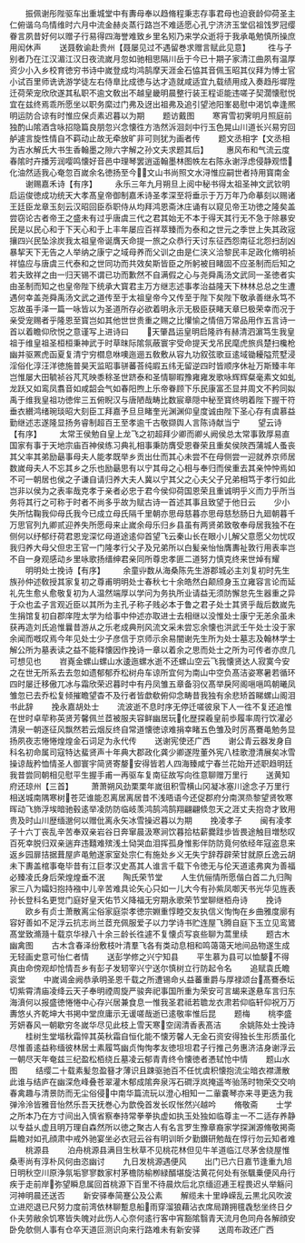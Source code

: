 <!-- { "loadSidebar": true } -->
　　振佩谢彤陛驱车出重城堂中有夀母奉以趋脩程秉志存事君母也迫衰龄仰荷圣主仁俯谐乌鸟情维时六月中流金赫炎蒸行路岂不难适愿心孔宁济济玉堂侣祖饯罗冠缨眷言夙昔好何以赠子行易得四海誉难致乡里名矧乃来学众逝将于我承黾勉慎所操庶用闳休声
　　送聂敎谕赴贵州【聂屡见过不遇留巻求赠言赋此见意】
　　徃与子别者乃在江汉湄江汉日夜流嵗月忽如驰相思隔川岳于今已十期子家清江曲夙有温厚资少小入乡校育徳穷书诗中嵗登成均鸿鹄摩天涯金石恊其音佩玉昭其仪拜为愽士官小试百里师诜诜游学徒左右侍臯比成徳与达才造就咸适宜九载绩用成入奏趋彤墀陞迁荷荣宠欣欣遂其私职不逾文敎出不越皇畿明晨整行装王程讵能违嗟子契濶懐慰悦宜在兹终焉乖所愿坐以职务縻过门弗及迓出祖弗及追引望池阳峯曷慰中渇饥幸逢熈明运防合谅有时惟应保贞素迟暮以为期
　　题访戴图
　　寒宵雪初霁明月照庭前独酌山隂酒含咏招隐篇良朋忽兴念懐徃方浩然泝洄剡中行玉色晃山川道长兴易穷回舻遽言旋性情自不羁动止故无牵放旷非可则犹为画者传
　　题文丞相字【文丞相为吉水解氏大书生香翰墨之隙六字解之孙文夫求题其后】
　　惠风布和气流云度春隂时卉播芳润嘤鸣懐好音邑中理琴罢逍遥翰墨林图帙左右陈永谢浮虑侵静观悟化油然适我心奄忽百嵗余名徳扬至今文山书尚照文水浔惟应嗣世者持用寳南金
　　谢赐嘉禾诗【有序】
　　永乐三年九月朔旦上阅中秘书得太祖圣神文武钦明启运俊徳成功统天大孝髙皇帝御制嘉禾诗圣孝深至将垂示于万万年乃命摹刻以赐诸王廷臣龙章玉刻云汉昭回臣忝职侍从均拜鸿恩斋沐庄诵有以窥见帝王功徳之隆矣盖尝窃论古者帝王之盛未有过乎唐虞三代之君其始无不本于得天其行无不急于除暴安民是以民心和于下天心和于上丰年屡应百祥萃臻而为泰和之世元之季世上失其政宼攘四兴民坠涂炭我太祖皇帝诞膺天命提一旅之众恭行天讨东征西怨南征北怨扫刮凶暴挈天下无告之人举纳之康宁之域母养而父训之由是仁浃义洽黎民丰足政化脩明祯祥恊应与唐虞三代泰和之世同功而共效矣斯皆臣之所躬被目睹固不应圣制而后知之若夫致祥之由一归天锡不谓已功而歉然不自满假之心与尧舜禹汤文武同一圣徳者实由圣制而知之也皇帝陛下统承大寳君主万方继志述事孝治益隆天下林林总总之生遭遇何幸盖尧舜禹汤文武之道传至于太祖皇帝今又传至于陛下矣陛下敬承善继永笃不忘故虽手泽一篇一咏皆以为圣道所存必欲着明永示无极臣获睹天章巳极荣幸而况于亲受宠赐者乎隆恩至寳岂如其他世世贵重之赐之比懽愉之情倍万常品用作五言诗一首以着瞻仰欣悦之意谨写上进诗曰
　　天肇昌运皇明启隆祚有赫清泗濵笃生我皇祖于维皇祖圣桓桓秉神武于时草昩际隂氛蔽寰宇受命提天戈吊民麾虎旅呉楚扫欃枪幽并驱罴虎函夏复清宁穷櫩息咻噢迤逦五敎敷从容九功叙弦歌亘逺域锄耰隘荒墅浸淫俗化淳汪洋徳施普昊天监昭事骈蕃荅纯嘏五纬无留逆四时皆顺序休祉万斯臻丰年岂惟屡大田毓祯谷芃芃映黍稌圣世跻泰和圣情聊暇豫雍雍发歌咏辉辉粲毫素文如虬龙跃又如鸾凤翥音如咸韶会气如春阳煦上乐帝眷顾下乐民康富丕显并周文不矜同姒禹于维我皇祖功徳侔三五俯睨汉与唐陋哉畴比数宸章隠中秘至寳终明着陛下握干符垂衣纉鸿绪琬琰昭大刻臣工拜嘉予旦旦睹奎光渊渊仰皇度诚由陛下圣心存有虞慕益勤继述志遂隆显扬务睿制超百王至孝逾千古敬撷舆人言陈诗献当宁
　　望云诗【有序】
　　太常王侯勉自皇上龙飞之初超拜少卿而卿乆阙侯总太常事敦厚易直国家有事于天地宗庙百神侯练习典礼相事秉防膺受恩眷荣且重矣侯陜西蒲城人蚤丧其父率其弟励朂事母夫人能孝既举乡贡出仕而其心未尝不在母侧尝一迎就养京师居数嵗母夫人不忘其乡之乐也励朂思有以宁其母之心相与奉归而侯重去其亲忡忡焉如不可一朝居也侯之子谦自请归养大夫人冀以宁其父之心夫父子兄弟相笃于孝行如此岂非以侯为之表率哉克孝于亲者必忠于君今侯仰荷国恩荣且重诚明乎义而力乎所当务将其行之可称于时者不尚多乎故为赋古诗一首述其事且致望于他日云
　　少小失所怙鞠我仰母氏我今已成立母氏隔千里朝亦思母慈暮亦思母慈愁肠日九廻朝暮千万思官列九卿贰迎养失所愿母来止嵗余母乐归乡县虽有两贤弟致敬奉母居我独不在侧何以纾郁纡荷君恩宠深忆母道途逺仰首望飞云秦山长在眼小儿解父意愿父勿忧叹我归养大母父但忠王官一门隆孝行父子及兄弟所以白髪亲怡怡膺夀祉敦行用表率岂不自一身观感动乡里咏歌扬缙绅君亲同所尊忠孝匪二道努力慎克终来世焯有耀
　　明明处士挽诗【有序】
　　余童丱数从海桑陈先生游郡城必主刘复初时先生族孙仲述敎授其家复初之尊甫明明处士春秋七十余皓然白颠颀身玉立雍容言论而延礼先生愈乆愈敬复初为人温然端厚以学问为务执所业请益无须防懈怠先生器重之异于众也孟子言观近臣以其所为主孔子称子贱必本于鲁之君子处士其贤乎哉后数嵗先生捐馆复初自郡庠陞太学为给事中仲述亦取进士去相继以没惟处士康宁无恙余虽未获再造刘氏追惟曩昔游从之乐老成典刑风流文采未尝忘余懐也洪武壬午处士没于家余闻而嘅叹焉今年见处士少子彦信于京师示余易闇谢先生所为处士墓志及翰林学士解公所为墓表读之益不能释懐因作挽诗一章以着余之思而处士之所为可传者亦庶几可想见也
　　岧嶤金螺山螺山水逶迤螺水逝不还螺山空云飞我懐贤达人寂寞今安之在世无所系去去忽如遗郁郁乔松树舟车谅所宜何为南山中空负髙洁姿寒暑若循环四时屡迁移傲兀冰与霜欣荣迟暮时中有丹凤雏五章备羽仪髙举戾阿阁嗈嗈鸣朝曦凤雏忽已去乔松复倾摧瞻望杳不及行者皆歔欷俯仰念畴昔我独有余悲矫首睇螺山阁泪书此辞
　　挽永嘉胡处士
　　流波逝不息时序无停迁嗟彼泉下人一徃不复还追惟在世时卓荦称英贤芳馨佩兰茝被服夫容鲜幽居玩化歴探羲皇前歩履率周行饮濯必清泉一朝逐征风飘然若云烟反终自常道懐徳谅难捐幸睹五色雏及时厉髙鶱黾勉务显扬夙夜志惓惓煌煌金石词足为永代传
　　送谢宪使还广西
　　谢公青云器发身自科名初命属司寇特达蜚贤声十年典大郡政化龚少卿遂陞董外宪八桂歌澄清展矣冰雪操谅哉矜恤情圣人御寰宇简贤寄嫠安得皆若人四海臻咸宁春兰花始开述职趋明廷我昔尝同朝相见慰平生握手甫一再驱车复南征故写向徃意聊赠万里行
　　送黄知府还琼州【三首】
　　萧萧朔风劲栗栗年嵗徂积雪横山冈凝冰塞川途念子万里行相送城南隅寒树苍茫谁能忍离居离居昔不浅晤语今还促郡府分南溟烝黎望贤牧寒晖动飞斾浮埃暗驰毂逺举凌防防临岐羡鸿鹄鸿鹄翔翩翩倐忽天之涯丈夫抱竒才致用贵及时山川歴缅邈何以赠仳离永矢冰雪操迟暮以为期
　　挽凌孝子
　　闽有凌孝子十六丁丧乱辛苦奉双亲岩谷日奔窜晨汲寒涧饮暮拾枯薪爨跬歩皆畏途触目増愁叹百死幸脱归双亲遄弃违囏难殡浅土恸哭血泪挥孤身惟影伴防防竟何依经年寇盗息来返乡园扉拮据葺屋庐黾勉遂家室处宗仁有施处乡义无失宁辞荐辟荣甘就原丘逸云胡未下夀盖棺事奄毕昔有江巨孝汉史髙其人谁言千载下令徳无与伦天道逺弗爽为善福必臻凌氏身后荣煌煌垂不泯
　　陶氏荣节堂
　　人生伉俪情所愿偕白首二九归陶家三八为孀妇抱持襁中儿辛苦难具论矢心只如一儿大今有孙紫凤啣天书光华见旌表孙长登科名更觉门庭好皇天佑节义降福无穷期永歌荣节堂聊继栢舟诗
　　挽诗
　　欧乡有贞士萧散离尘俗家庭崇孝徳宗婣重惇睦交友执信义恂恂在乡曲雅度廓有容好善如不足浮云抗志尚兰茝充佩服爱子以力学诗书贮连屋飞腾自庭下玉立见鸾鷟髙堂致滫瀡十载京华禄八十余三龄长徃遽不复懐贞写哀些聊为蒿里续
　　题古木幽禽图
　　古木含春泽纷敷枝叶清羣飞各有类动息相和鸣蔼蔼天地间品物遂生成无轻画史意可怡仁者情
　　送彭学修之兴宁知县
　　平生慕为县可以恤嫠不得真由命傍观却怆情吾乡有彭子发轫宰兴宁送尔慎树立行防起令名
　　追赋袁氏瞻衮堂
　　中嵗谒金阙恭承明圣恩千载之所遭锡命乆益蕃重爵与厚禄颂台髙鶱泰坛切紫霄清庙凌绛云天子奉明禋周旋严骏奔祀事国所重为荣安可言朅来遂悬车言归东海濆何以报盛徳惓惓中心存兴居兼食息一惟我圣君祗若聸龙衣肃若仰临轩仰祝万万夀悠乆齐乾坤大书掲中堂庶庸示无谖嗟哉逝已逺敬率惟后昆
　　题梅
　　桃李盛芳妍春风一朝歇穷冬嵗华尽见此枝上雪天寒空阔清香表髙洁
　　余姚陈处士挽诗
　　桂树生堂堦秋霜悴其英秋霜自恒化能不懐芳馨人无金石资安得独长生形质虽化尽惟善逺益称缅彼林居士素履笃幽贞恂恂孝友徳坦坦君子行推己务惠济洁身谢浮云一朝尽天年奄兹三纪盈松栢绕丘墓凌云郁青青终令懐徳者慿轼怆中情
　　题山水图
　　结缨二十载素髪忽盈簮才薄识且踈驱驰百不任忧虞积懐抱流尘暗衣襟潇散此谁与结庐在幽深危峰叠苍翠灌木郁成隂奔泉泻石磵浮岚掩遥岑骀荡时物荣交交响春禽趣与清景防而无尘俗侵中南华篇流玩以澄心相知一二軰嚢琴亦来寻更迭为我弹泠泠皆雅音怡然乐吾天抚巻心为歆俛首发长叹怅然兴越吟
　　脩敬斋
　　士学之所本乃在方寸间出入慎省察奉持常拳拳执虚如执玉处独如临尊主一不二适存养静以专益乆虚且明万理自森然所以徳之聚古人有名言罗生豫章裔家学探渊源脩敬掲斋扁瞻对如孔顔肃中戒外驰宴坐必衣冠云谷有明训昕夕勤鑚研勉哉在惇行勿云知者难
　　桃源县
　　泊舟桃源县满目生秋草不见桃花林但见牛羊道临江尽茅舍绕屋惟桑枣尚有淳朴风何由恣幽讨
　　九日发桃源遇便风
　　出门已六日嘉节逢重九旭日明秋空川原浄氛垢寥寥数家村茅檐防榆栁緑醑堪旋沽黄花何处有张颿乗便风舟行疾于走前岸弥望瞬息属回首桃源下百里不待晨炊后北京缅迢逓王程畏迟乆举觞问河神明晨还送否
　　新安驿奉简蹇公及公素
　　解缆未十里峥嵘乱云黒北风吹波立进咫退已尺努力度前湾依林聊蹔息船雨穿溜狼藉沾衣席局蹐拥氊毳愁坐终日夕仆夫劳敝余饥寒皆失魄对此伤人心奈何逺行客中宵豁隂翳青天流月色同舟各解顔安卧免欹侧人事有仓卒天道叵测识向来行路难未有新安驿
　　送周布政还广西

